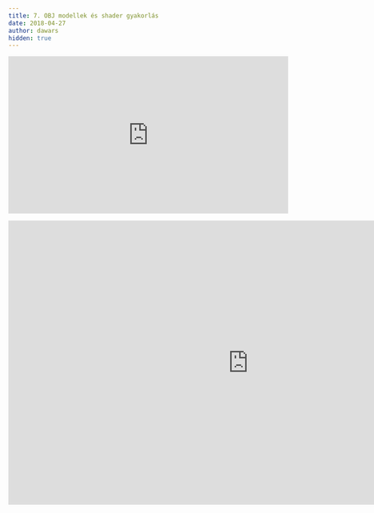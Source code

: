 ```yaml
---
title: 7. OBJ modellek és shader gyakorlás
date: 2018-04-27
author: dawars
hidden: true
---
```

<div class="video-container">
<iframe width="560" height="315" src="https://youtu.be/Mqzrw3WH6rE?rel=0" frameborder="0" allow="autoplay; encrypted-media" allowfullscreen></iframe>
</div>
<p></p>
<div class="video-container">
<iframe src="https://docs.google.com/presentation/d/e/2PACX-1vR00NdRQN7sqc8IqwkTvQsLhr12RlOFrW9pGdC7deAI9GXhFE_lGDMOoUneN41lEuNJtvhsHNl6uA25/embed?start=false&loop=false&delayms=3000" frameborder="0" width="960" height="569" allowfullscreen="true" mozallowfullscreen="true" webkitallowfullscreen="true"></iframe>
</div>
